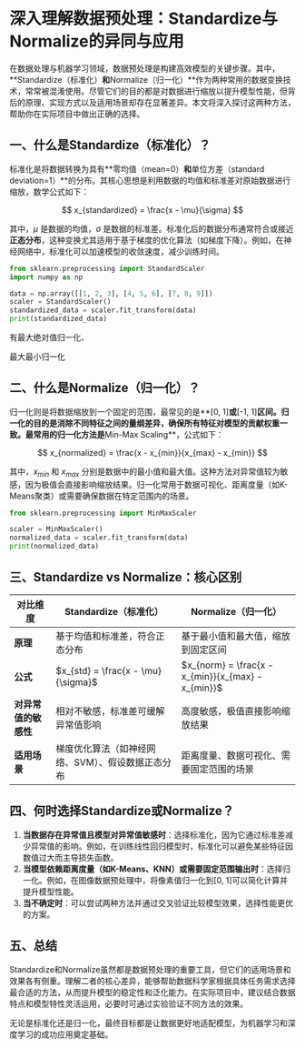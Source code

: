 # 深入理解数据预处理：Standardize与Normalize的异同与应用

在数据处理与机器学习领域，数据预处理是构建高效模型的关键步骤。其中，**Standardize（标准化）**和**Normalize（归一化）**作为两种常用的数据变换技术，常常被混淆使用。尽管它们的目的都是对数据进行缩放以提升模型性能，但背后的原理、实现方式以及适用场景却存在显著差异。本文将深入探讨这两种方法，帮助你在实际项目中做出正确的选择。


## 一、什么是Standardize（标准化）？
标准化是将数据转换为具有**零均值（mean=0）**和**单位方差（standard deviation=1）**的分布。其核心思想是利用数据的均值和标准差对原始数据进行缩放，数学公式如下：

$$
x_{standardized} = \frac{x - \mu}{\sigma}
$$

其中，$\mu$ 是数据的均值，$\sigma$ 是数据的标准差。标准化后的数据分布通常符合或接近**正态分布**，这种变换尤其适用于基于梯度的优化算法（如梯度下降）。例如，在神经网络中，标准化可以加速模型的收敛速度，减少训练时间。

```python
from sklearn.preprocessing import StandardScaler
import numpy as np

data = np.array([[1, 2, 3], [4, 5, 6], [7, 8, 9]])
scaler = StandardScaler()
standardized_data = scaler.fit_transform(data)
print(standardized_data)
```



有最大绝对值归一化、

最大最小归一化





## 二、什么是Normalize（归一化）？

归一化则是将数据缩放到一个固定的范围，最常见的是**[0, 1]**或**[-1, 1]**区间。归一化的目的是消除不同特征之间的量纲差异，确保所有特征对模型的贡献权重一致。最常用的归一化方法是**Min-Max Scaling**，公式如下：

$$
x_{normalized} = \frac{x - x_{min}}{x_{max} - x_{min}}
$$

其中，$x_{min}$ 和 $x_{max}$ 分别是数据中的最小值和最大值。这种方法对异常值较为敏感，因为极值会直接影响缩放结果。归一化常用于数据可视化、距离度量（如K-Means聚类）或需要确保数据在特定范围内的场景。

```python
from sklearn.preprocessing import MinMaxScaler

scaler = MinMaxScaler()
normalized_data = scaler.fit_transform(data)
print(normalized_data)
```


## 三、Standardize vs Normalize：核心区别
| **对比维度**         | **Standardize（标准化）**                          | **Normalize（归一化）**                          |
|----------------------|---------------------------------------------------|---------------------------------------------------|
| **原理**             | 基于均值和标准差，符合正态分布                    | 基于最小值和最大值，缩放到固定区间                |
| **公式**             | $x_{std} = \frac{x - \mu}{\sigma}$                 | $x_{norm} = \frac{x - x_{min}}{x_{max} - x_{min}}$ |
| **对异常值的敏感性** | 相对不敏感，标准差可缓解异常值影响                | 高度敏感，极值直接影响缩放结果                    |
| **适用场景**         | 梯度优化算法（如神经网络、SVM）、假设数据正态分布  | 距离度量、数据可视化、需要固定范围的场景          |


## 四、何时选择Standardize或Normalize？
1. **当数据存在异常值且模型对异常值敏感时**：选择标准化，因为它通过标准差减少异常值的影响。例如，在训练线性回归模型时，标准化可以避免某些特征因数值过大而主导损失函数。
2. **当模型依赖距离度量（如K-Means、KNN）或需要固定范围输出时**：选择归一化。例如，在图像数据预处理中，将像素值归一化到[0, 1]可以简化计算并提升模型性能。
3. **当不确定时**：可以尝试两种方法并通过交叉验证比较模型效果，选择性能更优的方案。


## 五、总结
Standardize和Normalize虽然都是数据预处理的重要工具，但它们的适用场景和效果各有侧重。理解二者的核心差异，能够帮助数据科学家根据具体任务需求选择最合适的方法，从而提升模型的稳定性和泛化能力。在实际项目中，建议结合数据特点和模型特性灵活运用，必要时可通过实验验证不同方法的效果。

无论是标准化还是归一化，最终目标都是让数据更好地适配模型，为机器学习和深度学习的成功应用奠定基础。